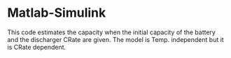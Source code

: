 # Matlab-Simulink

This code estimates the capacity when the initial capacity of the battery and the discharger CRate are given. The model is Temp. independent but it is CRate dependent. 
